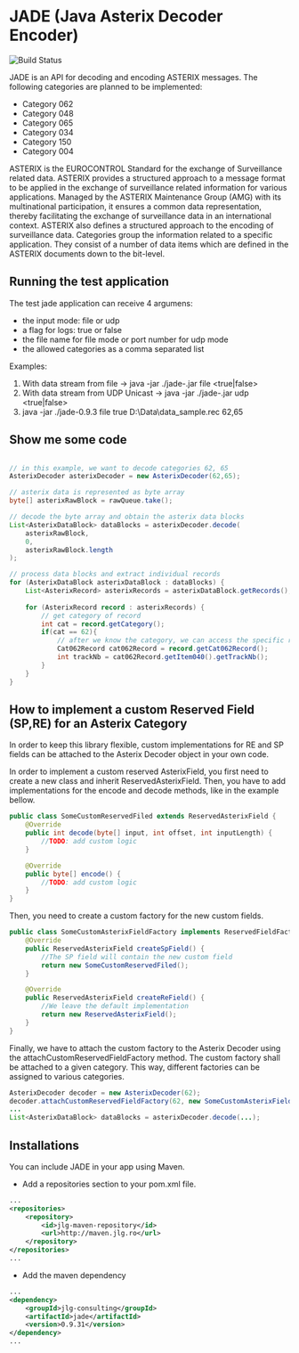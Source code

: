 # JADE (Java Asterix Decoder Encoder)

![Build Status](http://176.223.222.182:8082/app/rest/builds/buildType:(id:JadeJavaAsterixDecoderEncoder_Build)/statusIcon)

JADE is an API for decoding and encoding ASTERIX messages. The following categories are planned to be implemented:
- Category 062
- Category 048
- Category 065
- Category 034
- Category 150
- Category 004

ASTERIX is the EUROCONTROL Standard for the exchange of Surveillance related data.
ASTERIX provides a structured approach to a message format to be applied in the exchange of surveillance related information for various applications. Managed by the ASTERIX Maintenance Group (AMG) with its multinational participation, it ensures a common data representation, thereby facilitating the exchange of surveillance data in an international context.
ASTERIX also defines a structured approach to the encoding of surveillance data. Categories group the information related to a specific application. They consist of a number of data items which are defined in the ASTERIX documents down to the bit-level.

## Running the test application

The test jade application can receive 4 argumens:
- the input mode: file or udp
- a flag for logs: true or false
- the file name for file mode or port number for udp mode
- the allowed categories as a comma separated list

Examples:

1. With data stream from file -> java -jar ./jade-<version>.jar file <true|false> <path to file> <categories separated by comma>
2. With data stream from UDP Unicast -> java -jar ./jade-<version>.jar udp <true|false> <port> <categories separated by comma> 
3. java -jar ./jade-0.9.3 file true D:\Data\data_sample.rec 62,65

## Show me some code

```java

// in this example, we want to decode categories 62, 65
AsterixDecoder asterixDecoder = new AsterixDecoder(62,65);

// asterix data is represented as byte array
byte[] asterixRawBlock = rawQueue.take();

// decode the byte array and obtain the asterix data blocks
List<AsterixDataBlock> dataBlocks = asterixDecoder.decode(
    asterixRawBlock,
    0,
    asterixRawBlock.length
);

// process data blocks and extract individual records
for (AsterixDataBlock asterixDataBlock : dataBlocks) {
    List<AsterixRecord> asterixRecords = asterixDataBlock.getRecords();
    
    for (AsterixRecord record : asterixRecords) {
        // get category of record
        int cat = record.getCategory();
        if(cat == 62){
            // after we know the category, we can access the specific record info
            Cat062Record cat062Record = record.getCat062Record();
            int trackNb = cat062Record.getItem040().getTrackNb();
        }
    }
}
```

## How to implement a custom Reserved Field (SP,RE) for an Asterix Category

In order to keep this library flexible, custom implementations for RE and SP fields can be
attached to the Asterix Decoder object in your own code.

In order to implement a custom reserved AsterixField, you first need to create
a new class and inherit ReservedAsterixField. Then, you have to add implementations
for the encode and decode methods, like in the example bellow.

```java
public class SomeCustomReservedFiled extends ReservedAsterixField {
    @Override
    public int decode(byte[] input, int offset, int inputLength) {
        //TODO: add custom logic
    }

    @Override
    public byte[] encode() {
        //TODO: add custom logic
    }
}

```

Then, you need to create a custom factory for the new custom fields.

```java
public class SomeCustomAsterixFieldFactory implements ReservedFieldFactory {
    @Override
    public ReservedAsterixField createSpField() {
        //The SP field will contain the new custom field
        return new SomeCustomReservedFiled();
    }

    @Override
    public ReservedAsterixField createReField() {
        //We leave the default implementation
        return new ReservedAsterixField();
    }
}
```

Finally, we have to attach the custom factory to the Asterix Decoder using the attachCustomReservedFieldFactory method.
The custom factory shall be attached to a given category. This way, different factories can be assigned
to various categories.

```java
AsterixDecoder decoder = new AsterixDecoder(62);
decoder.attachCustomReservedFieldFactory(62, new SomeCustomAsterixFieldFactory());
...
List<AsterixDataBlock> dataBlocks = asterixDecoder.decode(...);

```

## Installations

You can include JADE in your app using Maven.

* Add a repositories section to your pom.xml file.

````xml
...
<repositories>
    <repository>
        <id>jlg-maven-repository</id>
        <url>http://maven.jlg.ro</url>
    </repository>
</repositories>
...
````

* Add the maven dependency

````xml
...
<dependency>
    <groupId>jlg-consulting</groupId>
    <artifactId>jade</artifactId>
    <version>0.9.31</version>
</dependency>
...

